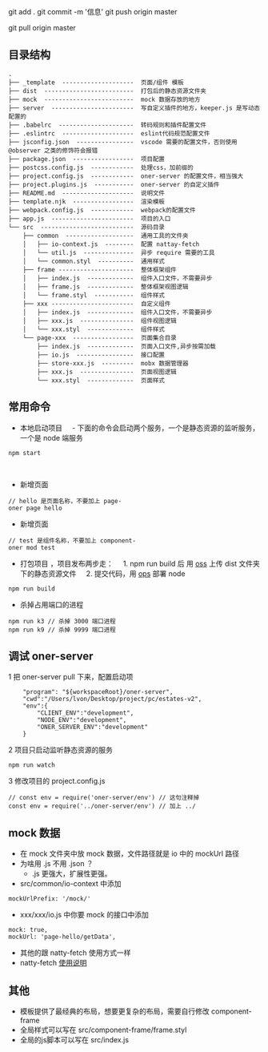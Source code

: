 git add .
git commit -m '信息'
git push origin master

git pull origin master



## 目录结构

```
.
├── _template  --------------------  页面/组件 模板
├── dist  -------------------------  打包后的静态资源文件夹
├── mock  -------------------------  mock 数据存放的地方
├── server  -----------------------  写自定义插件的地方，keeper.js 是写动态配置的
├── .babelrc  ---------------------  转码规则和插件配置文件
├── .eslintrc  --------------------  eslint代码规范配置文件
├── jsconfig.json  ----------------  vscode 需要的配置文件，否则使用 @observer 之类的修饰符会报错
├── package.json  -----------------  项目配置
├── postcss.config.js  ------------  处理css，加前缀的
├── project.config.js  ------------  oner-server 的配置文件，相当强大
├── project.plugins.js  -----------  oner-server 的自定义插件
├── README.md  --------------------  说明文件
├── template.njk  -----------------  渲染模板
├── webpack.config.js  ------------  webpack的配置文件
├── app.js  -----------------------  项目的入口
└── src  --------------------------  源码目录
    ├── common  -------------------  通用工具的文件夹
    │   ├── io-context.js  --------  配置 nattay-fetch
    │   └── util.js  --------------  异步 require 需要的工具
    │   └── common.styl  ----------  通用样式
    ├── frame ---------------------  整体框架组件
    │   ├── index.js  -------------  组件入口文件，不需要异步
    │   ├── frame.js  -------------  整体框架视图逻辑
    │   └── frame.styl  -----------  组件样式
    ├── xxx -----------------------  自定义组件
    │   ├── index.js  -------------  组件入口文件，不需要异步
    │   ├── xxx.js  ---------------  组件视图逻辑
    │   └── xxx.styl  -------------  组件样式
    └── page-xxx  -----------------  页面集合目录
        ├── index.js  -------------  页面入口文件,异步按需加载
        ├── io.js  ----------------  接口配置
        ├── store-xxx.js  ---------  mobx 数据管理器
        ├── xxx.js  ---------------  页面视图逻辑
        └── xxx.styl  -------------  页面样式
```

## 常用命令

- 本地启动项目
    - 下面的命令会启动两个服务，一个是静态资源的监听服务，一个是 node 端服务

```
npm start
```
    
- 新增页面

```
// hello 是页面名称，不要加上 page-
oner page hello
```

- 新增页面

```
// test 是组件名称，不要加上 component-
oner mod test
```



- 打包项目 ，项目发布两步走：
    1. npm run build 后 用 [oss](oss.cadillac.dtwave-inc.com:9999/file-list.html) 上传 dist 文件夹下的静态资源文件
    2. 提交代码，用 [ops](ops.dtwave-inc.com) 部署 node

```
npm run build
```



- 杀掉占用端口的进程

```
npm run k3 // 杀掉 3000 端口进程
npm run k9 // 杀掉 9999 端口进程
```


## 调试 oner-server
1 把 oner-server pull 下来，配置启动项

```
    "program": "${workspaceRoot}/oner-server",
    "cwd":"/Users/lvon/Desktop/project/pc/estates-v2",
    "env":{
        "CLIENT_ENV":"development",
        "NODE_ENV":"development",
        "ONER_SERVER_ENV":"development"
    }
```

2 项目只启动监听静态资源的服务

```
npm run watch
```

3 修改项目的 project.config.js

```
// const env = require('oner-server/env') // 这句注释掉
const env = require('../oner-server/env') // 加上 ../
```


## mock 数据
- 在 mock 文件夹中放 mock 数据，文件路径就是 io 中的 mockUrl 路径
- 为啥用 .js 不用 .json ？  
	- .js 更强大，扩展性更强。
- src/common/io-context 中添加

```
mockUrlPrefix: '/mock/'
```

- xxx/xxx/io.js 中你要 mock 的接口中添加

```
mock: true,
mockUrl: 'page-hello/getData',
```

- 其他的跟 natty-fetch 使用方式一样
- natty-fetch [使用说明](https://github.com/jias/natty-fetch)


## 其他
- 模板提供了最经典的布局，想要更复杂的布局，需要自行修改 component-frame 
- 全局样式可以写在 src/component-frame/frame.styl
- 全局的js脚本可以写在 src/index.js
